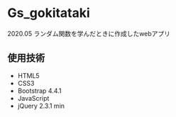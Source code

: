 # Gs_gokitataki
2020.05 ランダム関数を学んだときに作成したwebアプリ

## 使用技術
- HTML5
- CSS3
- Bootstrap 4.4.1
- JavaScript
- jQuery 2.3.1 min
